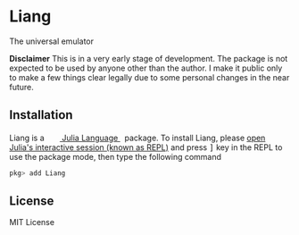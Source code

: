 # Liang

The universal emulator

**Disclaimer** This is in a very early stage of development. The package is not expected
to be used by anyone other than the author. I make it public only to make a few things clear
legally due to some personal changes in the near future.

## Installation

<p>
Liang is a &nbsp;
    <a href="https://julialang.org">
        <img src="https://raw.githubusercontent.com/JuliaLang/julia-logo-graphics/master/images/julia.ico" width="16em">
        Julia Language
    </a>
    &nbsp; package. To install Liang,
    please <a href="https://docs.julialang.org/en/v1/manual/getting-started/">open
    Julia's interactive session (known as REPL)</a> and press <kbd>]</kbd>
    key in the REPL to use the package mode, then type the following command
</p>

```julia
pkg> add Liang
```

## License

MIT License
